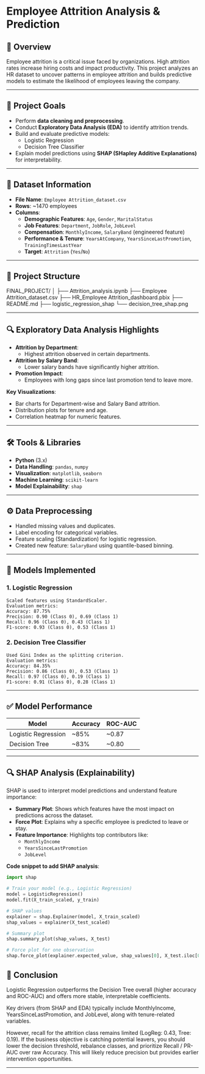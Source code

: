 
# Employee Attrition Analysis & Prediction

## 📌 Overview
Employee attrition is a critical issue faced by organizations. High attrition rates increase hiring costs and impact productivity. This project analyzes an HR dataset to uncover patterns in employee attrition and builds predictive models to estimate the likelihood of employees leaving the company.

---

## 🎯 Project Goals
- Perform **data cleaning and preprocessing**.
- Conduct **Exploratory Data Analysis (EDA)** to identify attrition trends.
- Build and evaluate predictive models:
  - Logistic Regression
  - Decision Tree Classifier
- Explain model predictions using **SHAP (SHapley Additive Explanations)** for interpretability.

---

## 📂 Dataset Information
- **File Name**: `Employee Attrition_dataset.csv`
- **Rows**: ~1470 employees
- **Columns**:
  - **Demographic Features**: `Age`, `Gender`, `MaritalStatus`
  - **Job Features**: `Department`, `JobRole`, `JobLevel`
  - **Compensation**: `MonthlyIncome`, `SalaryBand` (engineered feature)
  - **Performance & Tenure**: `YearsAtCompany`, `YearsSinceLastPromotion`, `TrainingTimesLastYear`
  - **Target**: `Attrition` (`Yes`/`No`)

---

## 📁 Project Structure
FINAL_PROJECT/
│
├── Attrition_analysis.ipynb 
├── Employee Attrition_dataset.csv 
├── HR_Employee Attrition_dashboard.pbix
├── README.md 
├── logistic_regression_shap
└── decision_tree_shap.png

---

## 🔍 Exploratory Data Analysis Highlights
- **Attrition by Department**:
  - Highest attrition observed in certain departments.
- **Attrition by Salary Band**:
  - Lower salary bands have significantly higher attrition.
- **Promotion Impact**:
  - Employees with long gaps since last promotion tend to leave more.

**Key Visualizations**:
- Bar charts for Department-wise and Salary Band attrition.
- Distribution plots for tenure and age.
- Correlation heatmap for numeric features.

---

## 🛠 Tools & Libraries
- **Python** (3.x)
- **Data Handling**: `pandas`, `numpy`
- **Visualization**: `matplotlib`, `seaborn`
- **Machine Learning**: `scikit-learn`
- **Model Explainability**: `shap`

---

## ⚙️ Data Preprocessing
- Handled missing values and duplicates.
- Label encoding for categorical variables.
- Feature scaling (Standardization) for logistic regression.
- Created new feature: `SalaryBand` using quantile-based binning.

---

## 🤖 Models Implemented
### 1. **Logistic Regression**
    Scaled features using StandardScaler.
    Evaluation metrics:
    Accuracy: 87.75%
    Precision: 0.90 (Class 0), 0.69 (Class 1)
    Recall: 0.96 (Class 0), 0.43 (Class 1)
    F1-score: 0.93 (Class 0), 0.53 (Class 1)

### 2. **Decision Tree Classifier**
    Used Gini Index as the splitting criterion.
    Evaluation metrics:
    Accuracy: 84.35%
    Precision: 0.86 (Class 0), 0.53 (Class 1)
    Recall: 0.97 (Class 0), 0.19 (Class 1)
    F1-score: 0.91 (Class 0), 0.28 (Class 1)
---

## ✅ Model Performance
| Model                | Accuracy | ROC-AUC |
|----------------------|----------|---------|
| Logistic Regression  | ~85%    | ~0.87   |
| Decision Tree        | ~83%    | ~0.80   |


---

## 🔍 SHAP Analysis (Explainability)
SHAP is used to interpret model predictions and understand feature importance:
- **Summary Plot**: Shows which features have the most impact on predictions across the dataset.
- **Force Plot**: Explains why a specific employee is predicted to leave or stay.
- **Feature Importance**: Highlights top contributors like:
  - `MonthlyIncome`
  - `YearsSinceLastPromotion`
  - `JobLevel`

**Code snippet to add SHAP analysis**:
```python
import shap

# Train your model (e.g., Logistic Regression)
model = LogisticRegression()
model.fit(X_train_scaled, y_train)

# SHAP values
explainer = shap.Explainer(model, X_train_scaled)
shap_values = explainer(X_test_scaled)

# Summary plot
shap.summary_plot(shap_values, X_test)

# Force plot for one observation
shap.force_plot(explainer.expected_value, shap_values[0], X_test.iloc[0])
```

## 🧾 Conclusion 
Logistic Regression outperforms the Decision Tree overall (higher accuracy and ROC-AUC) and offers more stable, interpretable coefficients.

Key drivers (from SHAP and EDA) typically include MonthlyIncome, YearsSinceLastPromotion, and JobLevel, along with tenure-related variables.

However, recall for the attrition class remains limited (LogReg: 0.43, Tree: 0.19). If the business objective is catching potential leavers, you should lower the decision threshold, rebalance classes, and prioritize Recall / PR-AUC over raw Accuracy. This will likely reduce precision but provides earlier intervention opportunities.

---
